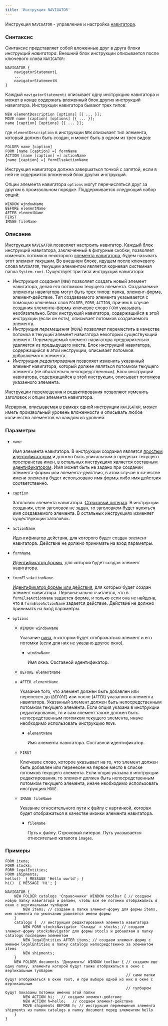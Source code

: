 ```yaml
---
title: 'Инструкция NAVIGATOR'
---
```


Инструкция `NAVIGATOR` - управление и настройка [навигатора](Navigator.md).

### Синтаксис

Синтаксис представляет собой вложенные друг в друга блоки *инструкций навигатора*. Внешний блок инструкции описывается после ключевого слова `NAVIGATOR`:

    NAVIGATOR {
        navigatorStatement1 
        ...
        navigatorStatementN
    }

Каждый `navigatorStatementi` описывает одну инструкцию навигатора и может в конце содержать вложенный блок других инструкций навигатора. Инструкции навигатора бывают трех типов:  

    NEW elementDescription [options] [{ ... }];
    MOVE name [caption] [options] [{ ... }];
    name [caption] [options] [{ ... }];

где `elementDescription` в инструкции `NEW` описывает тип элемента, который должен быть создан, и может быть в одном из трех видов:

    FOLDER name [caption] 
    FORM [name [caption] =] formName
    ACTION [name [caption] =] actionName
    [name [caption] =] formElseActionName

Инструкция навигатора должна завершаться точкой с запятой, если в ней не содержится вложенный блок других инструкций.

Опции элемента навигатора `options` могут перечисляться друг за другом в произвольном порядке. Поддерживается следующий набор опций:

    WINDOW windowName
    BEFORE elementName
    AFTER elementName
    FIRST 
    IMAGE fileName

### Описание

Инструкция `NAVIGATOR` позволяет настроить навигатор. Каждый блок инструкций навигатора, заключенный в фигурные скобки, позволяет изменять потомков некоторого [элемента навигатора](Navigator.md), будем называть этот элемент *текущим*. Во внешнем блоке, идущем после ключевого слова `NAVIGATOR`, текущим элементом является корневая системная папка `System.root`. Существует три типа инструкций навигатора:

-   *Инструкция создания* (`NEW`) позволяет создать новый элемент навигатора, делая его потомком текущего элемента. Создаваемые элементы навигатора могут быть трех типов: папка, элемент-форма, элемент-действие. Тип создаваемого элемента указывается с помощью ключевых слов `FOLDER`, `FORM`, `ACTION`, причем в случае создания элемента-формы ключевое слово `FORM` указывать необязательно. Блок инструкций навигатора, содержащийся в этой инструкции (если он есть), описывает потомков создаваемого элемента.
-   *Инструкция перемещения* (`MOVE`) позволяет переместить в качестве потомка в текущий элемент навигатора некоторый существующий элемент. Перемещаемый элемент навигатора предварительно удаляется из предыдущего места. Блок инструкций навигатора, содержащийся в этой инструкции, описывает потомков добавляемого элемента. 
-   *Инструкция редактирования* позволяет изменить указанный элемент навигатора, который должен являться потомком текущего элемента (не обязательно непосредственным). Блок инструкций навигатора, содержащийся в этой инструкции, описывает потомков указанного элемента.

Инструкции перемещения и редактирования позволяют изменить заголовок и опции элемента навигатора.

Иерархия, описываемая в рамках одной инструкции `NAVIGATOR`, может иметь произвольный уровень вложенности и описывать любое количество элементов на каждом из уровней.

### Параметры

- `name`

    Имя элемента навигатора. В инструкции создания является [простым идентификатором](IDs.md#id) и должно быть уникальным в пределах текущего [пространства имен](Naming.md#namespace), в остальных инструкциях является [составным идентификатором](IDs.md#cid). Имя может быть не задано при создании элемента-формы или элемента-действия, в этом случае в качестве имени элемента будет использовано имя формы либо имя действия соответственно.

- `caption`

    Заголовок элемента навигатора. [Строковый литерал](Literals.md#strliteral). В инструкции создания, если заголовок не задан, то заголовком будет являться имя создаваемого элемента. В остальных инструкциях изменяет существующий заголовок.

- `actionName`

    [Идентификатор действия](IDs.md#propertyid), для которого будет создан элемент навигатора. Действие не должно принимать на вход параметры.

- `formName`

    [Идентификатор формы](IDs.md#propertyid), для которой будет создан элемент навигатора.

- `formElseActionName`

    [Идентификатор формы или действия](IDs.md#propertyid), для которых будет создан элемент навигатора. Первоначально считается, что в `formElseActionName` задается форма, и только если она не найдена, что в `formElseActionName` задается действие. Действие не должно принимать на вход параметры.

- `options`

    - `WINDOW windowName`

        Указание [окна](Navigator_design.md), в котором будет отображаться элемент и его потомки (если для них не указано другое окно). 

        - `windowName`

            Имя окна. Составной идентификатор.

    - `BEFORE elementName`
    - `AFTER elementName` 

        Указание того, что элемент должен быть добавлен или перенесен до (`BEFORE`) или после (`AFTER`) указанного элемента навигатора. Указанный элемент должен быть непосредственным потомком текущего элемента. Если опция указана в инструкции редактирования, то и сам элемент также должен быть непосредственным потомком текущего элемента, иначе необходимо использовать инструкцию `MOVE`.

        - `elementName`

            Имя элемента навигатора. Составной идентификатор. 

    - `FIRST`

        Ключевое слово, которое указывает на то, что элемент должен быть добавлен или перенесен на первое место в списке потомков текущего элемента. Если опция указана в инструкции редактирования, то элемент должен быть непосредственным потомком текущего элемента, иначе необходимо использовать инструкцию `MOVE`.

    - `IMAGE fileName`

        Указание относительного пути к файлу с картинкой, которая будет отображаться в качестве иконки элемента навигатора. 

        - `fileName`

            Путь к файлу. Строковый литерал. Путь указывается относительно каталога `images`.

### Примеры

```lsf
FORM items;
FORM stocks;
FORM legalEntities;
FORM shipments;
hello()  { MESSAGE 'Hello world'; }
hi()  { MESSAGE 'Hi'; }

NAVIGATOR {
    NEW FOLDER catalogs 'Справочники' WINDOW toolbar { // создаем новую папку навигатора и делаем, чтобы все ее потомки отображались в окно с вертикальным тулбаром
        NEW items; // создаем в папке элемент-форму для формы items, имя элемента по умолчанию равняется имени формы
    }
    catalogs {  // инструкция редактирования элемента навигатора
        NEW FORM stocksNavigator 'Склады' = stocks; // создаем элемент-форму stocksNavigator для формы stocls и добавляем в папку catalogs последним элементом
        NEW legalEntities AFTER items; // создаем элемент-форму с именем legalEntities в папку catalogs непосредственно за элементом items
        NEW shipments;
    }
    NEW FOLDER documents 'Документы' WINDOW toolbar { // создаем еще одну папку, элементы которой будут также отображаться в окно с вертикальным тулбаром
                                                      // сами папки будут отображаться в окне root, и при выборе одной из них в окне с вертикальным
                                                      // тулбаром будут показаны потомки именно этой папки
        NEW ACTION hi;   // создаем элемент-действие
        NEW ACTION h=hello;   // создаем элемент-действие
        MOVE shipments BEFORE h; // инструкция перемещения элемента shipments из папки catalogs в папку document перед элементом hello
    }
}
```
